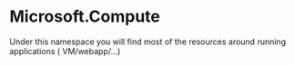 # Microsoft.Compute

Under this namespace you will find most of the resources around running applications ( VM/webapp/...)